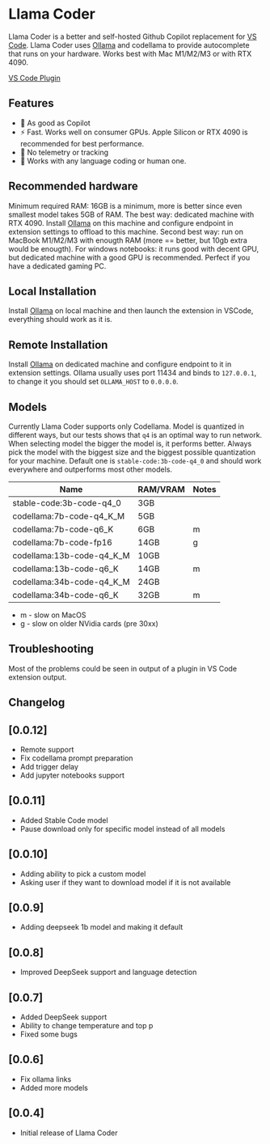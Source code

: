 # Llama Coder

Llama Coder is a better and self-hosted Github Copilot replacement for [VS Code](https://github.com/microsoft/vscode). Llama Coder uses [Ollama](https://ollama.ai) and codellama to provide autocomplete that runs on your hardware. Works best with Mac M1/M2/M3 or with RTX 4090.

[VS Code Plugin](https://marketplace.visualstudio.com/items?itemName=ex3ndr.llama-coder)

## Features
* 🚀 As good as Copilot
* ⚡️ Fast. Works well on consumer GPUs. Apple Silicon or RTX 4090 is recommended for best performance.
* 🔐 No telemetry or tracking
* 🔬 Works with any language coding or human one.

## Recommended hardware

Minimum required RAM: 16GB is a minimum, more is better since even smallest model takes 5GB of RAM.
The best way: dedicated machine with RTX 4090. Install [Ollama](https://ollama.ai) on this machine and configure endpoint in extension settings to offload to this machine.
Second best way: run on MacBook M1/M2/M3 with enougth RAM (more == better, but 10gb extra would be enougth).
For windows notebooks: it runs good with decent GPU, but dedicated machine with a good GPU is recommended. Perfect if you have a dedicated gaming PC.

## Local Installation

Install [Ollama](https://ollama.ai) on local machine and then launch the extension in VSCode, everything should work as it is.

## Remote Installation

Install [Ollama](https://ollama.ai) on dedicated machine and configure endpoint to it in extension settings. Ollama usually uses port 11434 and binds to `127.0.0.1`, to change it you should set `OLLAMA_HOST` to `0.0.0.0`.

## Models

Currently Llama Coder supports only Codellama. Model is quantized in different ways, but our tests shows that `q4` is an optimal way to run network. When selecting model the bigger the model is, it performs better. Always pick the model with the biggest size and the biggest possible quantization for your machine. Default one is `stable-code:3b-code-q4_0` and should work everywhere and outperforms most other models.

| Name                      | RAM/VRAM | Notes |
|---------------------------|----------|-------|
| stable-code:3b-code-q4_0  | 3GB      |       |
| codellama:7b-code-q4_K_M  | 5GB      |       |
| codellama:7b-code-q6_K    | 6GB      | m     |
| codellama:7b-code-fp16    | 14GB     | g     |
| codellama:13b-code-q4_K_M | 10GB     |       |
| codellama:13b-code-q6_K   | 14GB     | m     |
| codellama:34b-code-q4_K_M | 24GB     |       |
| codellama:34b-code-q6_K   | 32GB     | m     |

* m - slow on MacOS
* g - slow on older NVidia cards (pre 30xx)

## Troubleshooting

Most of the problems could be seen in output of a plugin in VS Code extension output.

## Changelog

## [0.0.12]
- Remote support
- Fix codellama prompt preparation
- Add trigger delay
- Add jupyter notebooks support

## [0.0.11]
- Added Stable Code model
- Pause download only for specific model instead of all models

## [0.0.10]
- Adding ability to pick a custom model
- Asking user if they want to download model if it is not available

## [0.0.9]
- Adding deepseek 1b model and making it default

## [0.0.8]
- Improved DeepSeek support and language detection

## [0.0.7]
- Added DeepSeek support
- Ability to change temperature and top p
- Fixed some bugs

## [0.0.6]
- Fix ollama links
- Added more models

## [0.0.4]

- Initial release of Llama Coder
